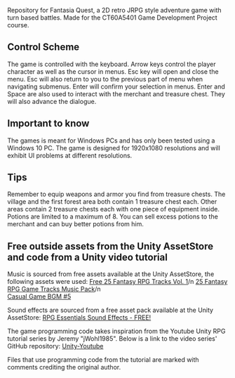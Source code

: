Repository for Fantasia Quest, a 2D retro JRPG style adventure game with turn based battles.
Made for the CT60A5401 Game Development Project course.

## Control Scheme
The game is controlled with the keyboard.
Arrow keys control the player character as well as the cursor in menus.
Esc key will open and close the menu. Esc will also return to you to the previous part of menu when navigating submenus.
Enter will confirm your selection in menus. 
Enter and Space are also used to interact with the merchant and treasure chest. They will also advance the dialogue.


## Important to know
The games is meant for Windows PCs and has only been tested using a Windows 10 PC.
The game is designed for 1920x1080 resolutions and will exhibit UI problems at different resolutions.


## Tips
Remember to equip weapons and armor you find from treasure chests.
The village and the first forest area both contain 1 treasure chest each. Other areas contain 2 treasure chests each with one piece of equipment inside.
Potions are limited to a maximum of 8. You can sell excess potions to the merchant and can buy better potions from him.


## Free outside assets from the Unity AssetStore and code from a Unity video tutorial
Music is sourced from free assets available at the Unity AssetStore, the following assets were used:
[Free 25 Fantasy RPG Tracks Vol. 1](https://assetstore.unity.com/packages/audio/music/free-25-fantasy-rpg-tracks-vol-1-275548)/n
[25 Fantasy RPG Game Tracks Music Pack](https://assetstore.unity.com/packages/audio/music/25-fantasy-rpg-game-tracks-music-pack-240154)/n  
[Casual Game BGM #5](https://assetstore.unity.com/packages/audio/music/casual-game-bgm-5-135943)

Sound effects are sourced from a free asset pack available at the Unity AssetStore:
[RPG Essentials Sound Effects - FREE!](https://assetstore.unity.com/packages/audio/sound-fx/rpg-essentials-sound-effects-free-227708)

The game programming code takes inspiration from the Youtube Unity RPG tutorial series by Jeremy "jWohl1985". Below is a link to the video series' GitHub repository:
[Unity-Youtube](https://github.com/jWohl1985/Unity-Youtube)

Files that use programming code from the tutorial are marked with comments crediting the original author.


